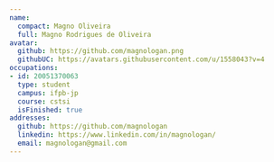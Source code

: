 ```yaml
---
name:
  compact: Magno Oliveira
  full: Magno Rodrigues de Oliveira
avatar:
  github: https://github.com/magnologan.png
  githubUC: https://avatars.githubusercontent.com/u/1558043?v=4
occupations:
- id: 20051370063
  type: student
  campus: ifpb-jp
  course: cstsi
  isFinished: true
addresses:
  github: https://github.com/magnologan
  linkedin: https://www.linkedin.com/in/magnologan/
  email: magnologan@gmail.com
---
```

